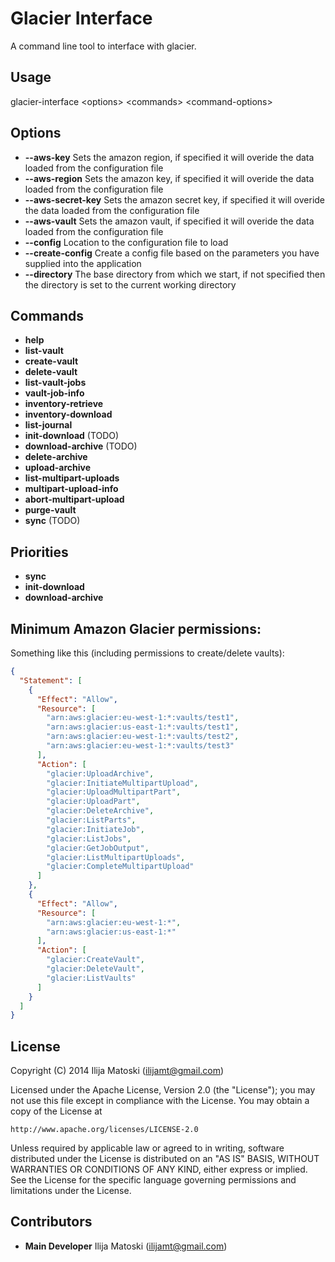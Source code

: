 Glacier Interface
=================

A command line tool to interface with glacier.

Usage
-----
glacier-interface &lt;options&gt; &lt;commands&gt; &lt;command-options&gt;

Options
-------

* **--aws-key** Sets the amazon region, if specified it will overide the data loaded from the configuration file
* **--aws-region** Sets the amazon key, if specified it will overide the data loaded from the configuration file
* **--aws-secret-key** Sets the amazon secret key, if specified it will overide the data loaded from the configuration file
* **--aws-vault** Sets the amazon vault, if specified it will overide the data loaded from the configuration file
* **--config** Location to the configuration file to load
* **--create-config** Create a config file based on the parameters you have supplied into the application
* **--directory** The base directory from which we start, if not specified then the directory is set to the current working directory

Commands
--------

* **help**
* **list-vault**
* **create-vault**
* **delete-vault**
* **list-vault-jobs**
* **vault-job-info**
* **inventory-retrieve**
* **inventory-download**
* **list-journal**
* **init-download** (TODO)
* **download-archive** (TODO)
* **delete-archive**
* **upload-archive**
* **list-multipart-uploads**
* **multipart-upload-info**
* **abort-multipart-upload**
* **purge-vault**
* **sync** (TODO)

Priorities
-----------
* **sync**
* **init-download**
* **download-archive**

Minimum Amazon Glacier permissions:
-----------------------------------

Something like this (including permissions to create/delete vaults):

```json
{
  "Statement": [
    {
      "Effect": "Allow",
      "Resource": [
        "arn:aws:glacier:eu-west-1:*:vaults/test1",
        "arn:aws:glacier:us-east-1:*:vaults/test1",
        "arn:aws:glacier:eu-west-1:*:vaults/test2",
        "arn:aws:glacier:eu-west-1:*:vaults/test3"
      ],
      "Action": [
        "glacier:UploadArchive",
        "glacier:InitiateMultipartUpload",
        "glacier:UploadMultipartPart",
        "glacier:UploadPart",
        "glacier:DeleteArchive",
        "glacier:ListParts",
        "glacier:InitiateJob",
        "glacier:ListJobs",
        "glacier:GetJobOutput",
        "glacier:ListMultipartUploads",
        "glacier:CompleteMultipartUpload"
      ]
    },
    {
      "Effect": "Allow",
      "Resource": [
        "arn:aws:glacier:eu-west-1:*",
        "arn:aws:glacier:us-east-1:*"
      ],
      "Action": [
        "glacier:CreateVault",
        "glacier:DeleteVault",
        "glacier:ListVaults"
      ]
    }
  ]
}
```

License
-------

Copyright (C) 2014 Ilija Matoski (ilijamt@gmail.com)
 
Licensed under the Apache License, Version 2.0 (the "License");
you may not use this file except in compliance with the License.
You may obtain a copy of the License at
 
    http://www.apache.org/licenses/LICENSE-2.0
 
Unless required by applicable law or agreed to in writing, software
distributed under the License is distributed on an "AS IS" BASIS,
WITHOUT WARRANTIES OR CONDITIONS OF ANY KIND, either express or implied.
See the License for the specific language governing permissions and
limitations under the License.

Contributors
------------
* **Main Developer** Ilija Matoski (ilijamt@gmail.com)

